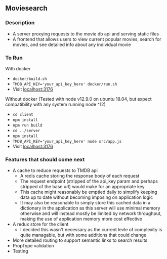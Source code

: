 ## Moviesearch

### Description

- A server proxying requests to the movie db api and serving static files
- A frontend that allows users to view current popular movies, search for movies, and see detailed info about any individual movie


### To Run

With docker

- `docker/build.sh`
- `TMDB_API_KEY='your_api_key_here' docker/run.sh`
- Visit [localhost:3176](http://localhost:3176)



Without docker (Tested with node v12.9.0 on ubuntu 18.04, but expect compatibility with any system running node ^12)

- `cd client`
- `npm install`
- `npm run build`
- `cd ../server`
- `npm install`
- `TMDB_API_KEY='your_api_key_here' node src/app.js`
- Visit [localhost:3176](http://localhost:3176)


### Features that should come next

- A cache to reduce requests to TMDB api
  - A redis cache storing the response body of each request
  - The request endpoint (stripped of the api_key param and perhaps stripped of the base url) would make for an appropriate key
  - This cache might reasonably be emptied daily to simplify keeping data up to date without becoming imposing on application logic
  - It may also be reasonable to simply store this cached data in a dictionary in the application as this server will use minimal memory otherwise and will instead mostly be limited by network throughput, making the use of application memory more cost effective
- A redux store for the client
  - I decided this wasn't necessary as the current levle of complexity is quite managable, but with some additions that could change
- More detailed routing to support semantic links to search results
- PropType validation
- Testing

